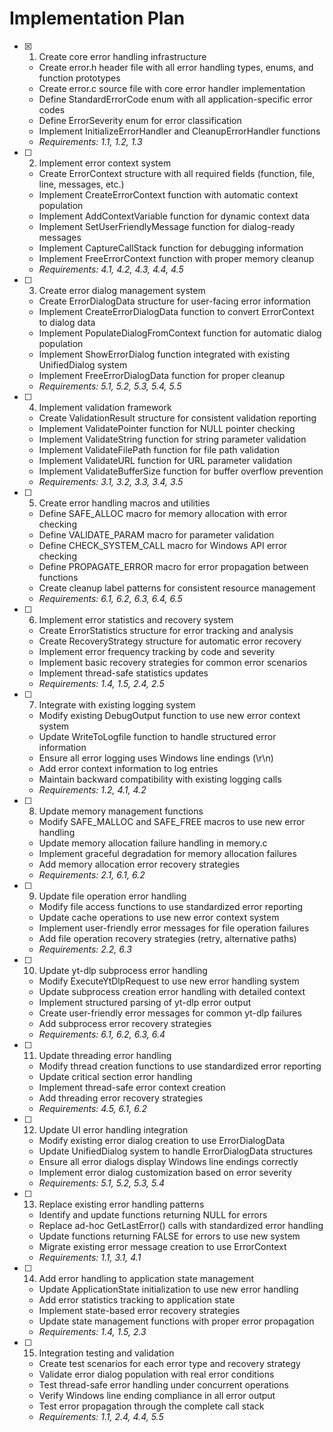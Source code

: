 # Implementation Plan

- [x] 1. Create core error handling infrastructure


  - Create error.h header file with all error handling types, enums, and function prototypes
  - Create error.c source file with core error handler implementation
  - Define StandardErrorCode enum with all application-specific error codes
  - Define ErrorSeverity enum for error classification
  - Implement InitializeErrorHandler and CleanupErrorHandler functions
  - _Requirements: 1.1, 1.2, 1.3_

- [ ] 2. Implement error context system
  - Create ErrorContext structure with all required fields (function, file, line, messages, etc.)
  - Implement CreateErrorContext function with automatic context population
  - Implement AddContextVariable function for dynamic context data
  - Implement SetUserFriendlyMessage function for dialog-ready messages
  - Implement CaptureCallStack function for debugging information
  - Implement FreeErrorContext function with proper memory cleanup
  - _Requirements: 4.1, 4.2, 4.3, 4.4, 4.5_

- [ ] 3. Create error dialog management system
  - Create ErrorDialogData structure for user-facing error information
  - Implement CreateErrorDialogData function to convert ErrorContext to dialog data
  - Implement PopulateDialogFromContext function for automatic dialog population
  - Implement ShowErrorDialog function integrated with existing UnifiedDialog system
  - Implement FreeErrorDialogData function for proper cleanup
  - _Requirements: 5.1, 5.2, 5.3, 5.4, 5.5_

- [ ] 4. Implement validation framework
  - Create ValidationResult structure for consistent validation reporting
  - Implement ValidatePointer function for NULL pointer checking
  - Implement ValidateString function for string parameter validation
  - Implement ValidateFilePath function for file path validation
  - Implement ValidateURL function for URL parameter validation
  - Implement ValidateBufferSize function for buffer overflow prevention
  - _Requirements: 3.1, 3.2, 3.3, 3.4, 3.5_

- [ ] 5. Create error handling macros and utilities
  - Define SAFE_ALLOC macro for memory allocation with error checking
  - Define VALIDATE_PARAM macro for parameter validation
  - Define CHECK_SYSTEM_CALL macro for Windows API error checking
  - Define PROPAGATE_ERROR macro for error propagation between functions
  - Create cleanup label patterns for consistent resource management
  - _Requirements: 6.1, 6.2, 6.3, 6.4, 6.5_

- [ ] 6. Implement error statistics and recovery system
  - Create ErrorStatistics structure for error tracking and analysis
  - Create RecoveryStrategy structure for automatic error recovery
  - Implement error frequency tracking by code and severity
  - Implement basic recovery strategies for common error scenarios
  - Implement thread-safe statistics updates
  - _Requirements: 1.4, 1.5, 2.4, 2.5_

- [ ] 7. Integrate with existing logging system
  - Modify existing DebugOutput function to use new error context system
  - Update WriteToLogfile function to handle structured error information
  - Ensure all error logging uses Windows line endings (\r\n)
  - Add error context information to log entries
  - Maintain backward compatibility with existing logging calls
  - _Requirements: 1.2, 4.1, 4.2_

- [ ] 8. Update memory management functions
  - Modify SAFE_MALLOC and SAFE_FREE macros to use new error handling
  - Update memory allocation failure handling in memory.c
  - Implement graceful degradation for memory allocation failures
  - Add memory allocation error recovery strategies
  - _Requirements: 2.1, 6.1, 6.2_

- [ ] 9. Update file operation error handling
  - Modify file access functions to use standardized error reporting
  - Update cache operations to use new error context system
  - Implement user-friendly error messages for file operation failures
  - Add file operation recovery strategies (retry, alternative paths)
  - _Requirements: 2.2, 6.3_

- [ ] 10. Update yt-dlp subprocess error handling
  - Modify ExecuteYtDlpRequest to use new error handling system
  - Update subprocess creation error handling with detailed context
  - Implement structured parsing of yt-dlp error output
  - Create user-friendly error messages for common yt-dlp failures
  - Add subprocess error recovery strategies
  - _Requirements: 6.1, 6.2, 6.3, 6.4_

- [ ] 11. Update threading error handling
  - Modify thread creation functions to use standardized error reporting
  - Update critical section error handling
  - Implement thread-safe error context creation
  - Add threading error recovery strategies
  - _Requirements: 4.5, 6.1, 6.2_

- [ ] 12. Update UI error handling integration
  - Modify existing error dialog creation to use ErrorDialogData
  - Update UnifiedDialog system to handle ErrorDialogData structures
  - Ensure all error dialogs display Windows line endings correctly
  - Implement error dialog customization based on error severity
  - _Requirements: 5.1, 5.2, 5.3, 5.4_

- [ ] 13. Replace existing error handling patterns
  - Identify and update functions returning NULL for errors
  - Replace ad-hoc GetLastError() calls with standardized error handling
  - Update functions returning FALSE for errors to use new system
  - Migrate existing error message creation to use ErrorContext
  - _Requirements: 1.1, 3.1, 4.1_

- [ ] 14. Add error handling to application state management
  - Update ApplicationState initialization to use new error handling
  - Add error statistics tracking to application state
  - Implement state-based error recovery strategies
  - Update state management functions with proper error propagation
  - _Requirements: 1.4, 1.5, 2.3_

- [ ] 15. Integration testing and validation
  - Create test scenarios for each error type and recovery strategy
  - Validate error dialog population with real error conditions
  - Test thread-safe error handling under concurrent operations
  - Verify Windows line ending compliance in all error output
  - Test error propagation through the complete call stack
  - _Requirements: 1.1, 2.4, 4.4, 5.5_
